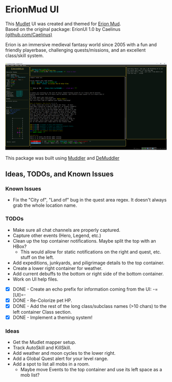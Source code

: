 # ErionMud UI

This [Mudlet](mudlet.org) UI was created and themed for [Erion Mud](erionmud.com).  
Based on the original package: ErionUI 1.0 by Caelinus [(github.com/Caelinus)](github.com/Caelinus)

Erion is an immersive medieval fantasy world since 2005 with a fun and friendly playerbase, challenging quests/missions, and an excellent class/skill system.

<img src="src/resources/images/ui-fullscreen.png" alt="ErionMud UI" width="800"/>

This package was built using [Muddler](https://github.com/demonnic/muddler) and [DeMuddler](https://github.com/Edru2/DeMuddler)

## Ideas, TODOs, and Known Issues

### Known Issues

- Fix the "City of", "Land of" bug in the quest area regex. It doesn't always grab the whole location name.

### TODOs

- Make sure all chat channels are properly captured.
- Capture other events (Hero, Legend, etc.)
- Clean up the top container notifications. Maybe split the top with an HBox?
  - This would allow for static notifications on the right and quest, etc. stuff on the left.
- Add expeditions, junkyards, and piligrimage details to the top container.
- Create a lower right container for weather.
- Add current debuffs to the bottom or right side of the bottom container.
- Work on UI help files.

- [X] DONE - Create an echo prefix for information coming from the UI: -=[UI]=-  
- [X] DONE -  Re-Colorize pet HP.
- [X] DONE -  Add the rest of the long class/subclass names (>10 chars) to the left container Class section.
- [X] DONE -  Implement a theming system!

### Ideas

- Get the Mudlet mapper setup.
- Track AutoSkill and KillSkill.
- Add weather and moon cycles to the lower right.
- Add a Global Quest alert for your level range.
- Add a spot to list all mobs in a room.
  - Maybe move Events to the top container and use its left space as a mob list?
